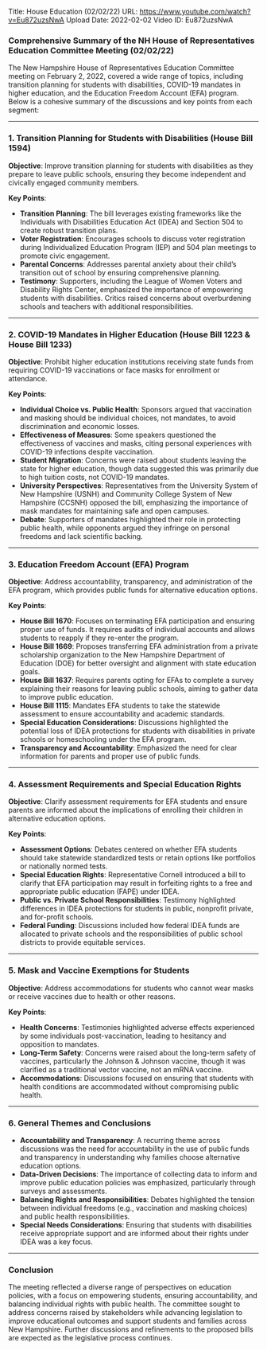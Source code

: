 Title: House Education (02/02/22)
URL: https://www.youtube.com/watch?v=Eu872uzsNwA
Upload Date: 2022-02-02
Video ID: Eu872uzsNwA

### Comprehensive Summary of the NH House of Representatives Education Committee Meeting (02/02/22)

The New Hampshire House of Representatives Education Committee meeting on February 2, 2022, covered a wide range of topics, including transition planning for students with disabilities, COVID-19 mandates in higher education, and the Education Freedom Account (EFA) program. Below is a cohesive summary of the discussions and key points from each segment:

---

### **1. Transition Planning for Students with Disabilities (House Bill 1594)**
**Objective**: Improve transition planning for students with disabilities as they prepare to leave public schools, ensuring they become independent and civically engaged community members.

**Key Points**:
- **Transition Planning**: The bill leverages existing frameworks like the Individuals with Disabilities Education Act (IDEA) and Section 504 to create robust transition plans.
- **Voter Registration**: Encourages schools to discuss voter registration during Individualized Education Program (IEP) and 504 plan meetings to promote civic engagement.
- **Parental Concerns**: Addresses parental anxiety about their child’s transition out of school by ensuring comprehensive planning.
- **Testimony**: Supporters, including the League of Women Voters and Disability Rights Center, emphasized the importance of empowering students with disabilities. Critics raised concerns about overburdening schools and teachers with additional responsibilities.

---

### **2. COVID-19 Mandates in Higher Education (House Bill 1223 & House Bill 1233)**
**Objective**: Prohibit higher education institutions receiving state funds from requiring COVID-19 vaccinations or face masks for enrollment or attendance.

**Key Points**:
- **Individual Choice vs. Public Health**: Sponsors argued that vaccination and masking should be individual choices, not mandates, to avoid discrimination and economic losses.
- **Effectiveness of Measures**: Some speakers questioned the effectiveness of vaccines and masks, citing personal experiences with COVID-19 infections despite vaccination.
- **Student Migration**: Concerns were raised about students leaving the state for higher education, though data suggested this was primarily due to high tuition costs, not COVID-19 mandates.
- **University Perspectives**: Representatives from the University System of New Hampshire (USNH) and Community College System of New Hampshire (CCSNH) opposed the bill, emphasizing the importance of mask mandates for maintaining safe and open campuses.
- **Debate**: Supporters of mandates highlighted their role in protecting public health, while opponents argued they infringe on personal freedoms and lack scientific backing.

---

### **3. Education Freedom Account (EFA) Program**
**Objective**: Address accountability, transparency, and administration of the EFA program, which provides public funds for alternative education options.

**Key Points**:
- **House Bill 1670**: Focuses on terminating EFA participation and ensuring proper use of funds. It requires audits of individual accounts and allows students to reapply if they re-enter the program.
- **House Bill 1669**: Proposes transferring EFA administration from a private scholarship organization to the New Hampshire Department of Education (DOE) for better oversight and alignment with state education goals.
- **House Bill 1637**: Requires parents opting for EFAs to complete a survey explaining their reasons for leaving public schools, aiming to gather data to improve public education.
- **House Bill 1115**: Mandates EFA students to take the statewide assessment to ensure accountability and academic standards.
- **Special Education Considerations**: Discussions highlighted the potential loss of IDEA protections for students with disabilities in private schools or homeschooling under the EFA program.
- **Transparency and Accountability**: Emphasized the need for clear information for parents and proper use of public funds.

---

### **4. Assessment Requirements and Special Education Rights**
**Objective**: Clarify assessment requirements for EFA students and ensure parents are informed about the implications of enrolling their children in alternative education options.

**Key Points**:
- **Assessment Options**: Debates centered on whether EFA students should take statewide standardized tests or retain options like portfolios or nationally normed tests.
- **Special Education Rights**: Representative Cornell introduced a bill to clarify that EFA participation may result in forfeiting rights to a free and appropriate public education (FAPE) under IDEA.
- **Public vs. Private School Responsibilities**: Testimony highlighted differences in IDEA protections for students in public, nonprofit private, and for-profit schools.
- **Federal Funding**: Discussions included how federal IDEA funds are allocated to private schools and the responsibilities of public school districts to provide equitable services.

---

### **5. Mask and Vaccine Exemptions for Students**
**Objective**: Address accommodations for students who cannot wear masks or receive vaccines due to health or other reasons.

**Key Points**:
- **Health Concerns**: Testimonies highlighted adverse effects experienced by some individuals post-vaccination, leading to hesitancy and opposition to mandates.
- **Long-Term Safety**: Concerns were raised about the long-term safety of vaccines, particularly the Johnson & Johnson vaccine, though it was clarified as a traditional vector vaccine, not an mRNA vaccine.
- **Accommodations**: Discussions focused on ensuring that students with health conditions are accommodated without compromising public health.

---

### **6. General Themes and Conclusions**
- **Accountability and Transparency**: A recurring theme across discussions was the need for accountability in the use of public funds and transparency in understanding why families choose alternative education options.
- **Data-Driven Decisions**: The importance of collecting data to inform and improve public education policies was emphasized, particularly through surveys and assessments.
- **Balancing Rights and Responsibilities**: Debates highlighted the tension between individual freedoms (e.g., vaccination and masking choices) and public health responsibilities.
- **Special Needs Considerations**: Ensuring that students with disabilities receive appropriate support and are informed about their rights under IDEA was a key focus.

---

### **Conclusion**
The meeting reflected a diverse range of perspectives on education policies, with a focus on empowering students, ensuring accountability, and balancing individual rights with public health. The committee sought to address concerns raised by stakeholders while advancing legislation to improve educational outcomes and support students and families across New Hampshire. Further discussions and refinements to the proposed bills are expected as the legislative process continues.